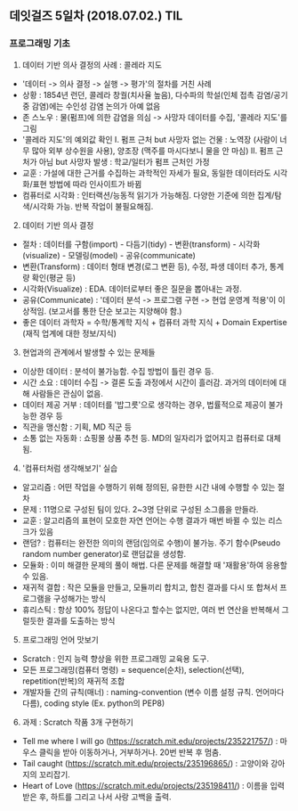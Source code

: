 
## 데잇걸즈 5일차 (2018.07.02.) TIL

### 프로그래밍 기초
1. 데이터 기반 의사 결정의 사례 : 콜레라 지도
- '데이터 -> 의사 결정 -> 실행 -> 평가'의 절차를 거친 사례
- 상황 : 1854년 런던, 콜레라 창궐(치사율 높음), 다수파의 학설(인체 접촉 감염/공기 중 감염)에는 수인성 감염 논의가 아예 없음
- 존 스노우 : 물(펌프)에 의한 감염을 의심 -> 사망자 데이터를 수집, '콜레라 지도'를 그림
- '콜레라 지도'의 예외값 확인
    I. 펌프 근처 but 사망자 없는 건물 : 노역장 (사람이 너무 많아 외부 상수원을 사용), 양조장 (맥주를 마시다보니 물을 안 마심)
    II. 펌프 근처가 아님 but 사망자 발생 : 학교/일터가 펌프 근처인 가정
- 교훈 : 가설에 대한 근거를 수집하는 과학적인 자세가 필요, 동일한 데이터라도 시각화/표현 방법에 따라 인사이트가 바뀜
- 컴퓨터로 시각화 : 인터랙션/능동적 읽기가 가능해짐. 다양한 기준에 의한 집계/탐색/시각화 가능. 반복 작업이 불필요해짐.

2. 데이터 기반 의사 결정
- 절차 : 데이터를 구함(import) - 다듬기(tidy) - 변환(transform) - 시각화(visualize) - 모델링(model) - 공유(communicate)
- 변환(Transform) : 데이터 형태 변경(로그 변환 등), 수정, 파생 데이터 추가, 통계량 확인(평균 등)
- 시각화(Visualize) : EDA. 데이터로부터 좋은 질문을 뽑아내는 과정.
- 공유(Communicate) : '데이터 분석 -> 프로그램 구현 -> 현업 운영계 적용'이 이상적임. (보고서를 통한 단순 보고는 지양해야 함.)
- 좋은 데이터 과학자 = 수학/통계학 지식 + 컴퓨터 과학 지식 + Domain Expertise (재직 업계에 대한 정보/지식)

3. 현업과의 관계에서 발생할 수 있는 문제들
- 이상한 데이터 : 분석이 불가능함. 수집 방법이 틀린 경우 등.
- 시간 소요 : 데이터 수집 -> 결론 도출 과정에서 시간이 흘러감. 과거의 데이터에 대해 사람들은 관심이 없음.
- 데이터 제공 거부 : 데이터를 '밥그릇'으로 생각하는 경우, 법률적으로 제공이 불가능한 경우 등
- 직관을 맹신함 : 기획, MD 직군 등
- 소통 없는 자동화 : 쇼핑몰 상품 추천 등. MD의 일자리가 없어지고 컴퓨터로 대체됨.

4. '컴퓨터처럼 생각해보기' 실습
- 알고리즘 : 어떤 작업을 수행하기 위해 정의된, 유한한 시간 내에 수행할 수 있는 절차
- 문제 : 11명으로 구성된 팀이 있다. 2~3명 단위로 구성된 소그룹을 만들라.
- 교훈 : 알고리즘의 표현이 모호한 자연 언어는 수행 결과가 매번 바뀔 수 있는 리스크가 있음
- 랜덤? : 컴퓨터는 완전한 의미의 랜덤(임의로 수행)이 불가능. 주기 함수(Pseudo random number generator)로 랜덤값을 생성함.
- 모듈화 : 이미 해결한 문제의 풀이 해법. 다른 문제를 해결할 때 '재활용'하여 응용할 수 있음.
- 재귀적 결합 : 작은 모듈을 만들고, 모듈끼리 합치고, 합친 결과를 다시 또 합쳐서 프로그램을 구성해가는 방식
- 휴리스틱 : 항상 100% 정답이 나온다고 할수는 없지만, 여러 번 연산을 반복해서 그럴듯한 결과를 도출하는 방식

5. 프로그래밍 언어 맛보기
- Scratch : 인지 능력 향상을 위한 프로그래밍 교육용 도구.
- 모든 프로그래밍(컴퓨터 명령) = sequence(순차), selection(선택), repetition(반복)의 재귀적 조합
- 개발자들 간의 규칙(매너) : naming-convention (변수 이름 설정 규칙. 언어마다 다름), coding style (Ex. python의 PEP8)

6. 과제 : Scratch 작품 3개 구현하기
- Tell me where I will go (https://scratch.mit.edu/projects/235221757/) : 마우스 클릭을 받아 이동하거나, 거부하거나. 20번 반복 후 멈춤.
- Tail caught (https://scratch.mit.edu/projects/235196865/) : 고양이와 강아지의 꼬리잡기.
- Heart of Love (https://scratch.mit.edu/projects/235198411/) : 이름을 입력 받은 후, 하트를 그리고 나서 사랑 고백을 출력.

